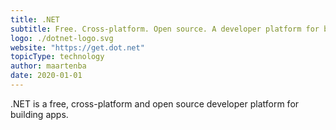 ```yaml
---
title: .NET
subtitle: Free. Cross-platform. Open source. A developer platform for building apps.
logo: ./dotnet-logo.svg
website: "https://get.dot.net"
topicType: technology
author: maartenba
date: 2020-01-01
---
```


.NET is a free, cross-platform and open source developer platform for building apps.
